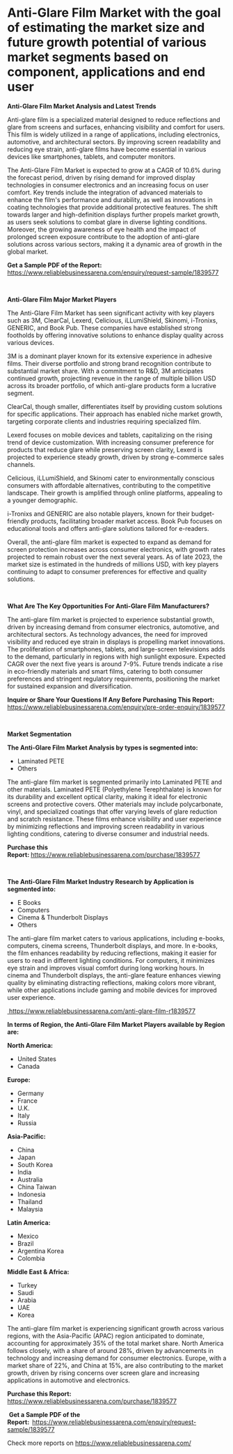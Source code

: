 <p><h1>Anti-Glare Film Market with the goal of estimating the market size and future growth potential of various market segments based on component, applications and end user</h1></p><p><strong>Anti-Glare Film Market Analysis and Latest Trends</strong></p>
<p><p>Anti-glare film is a specialized material designed to reduce reflections and glare from screens and surfaces, enhancing visibility and comfort for users. This film is widely utilized in a range of applications, including electronics, automotive, and architectural sectors. By improving screen readability and reducing eye strain, anti-glare films have become essential in various devices like smartphones, tablets, and computer monitors.</p><p>The Anti-Glare Film Market is expected to grow at a CAGR of 10.6% during the forecast period, driven by rising demand for improved display technologies in consumer electronics and an increasing focus on user comfort. Key trends include the integration of advanced materials to enhance the film's performance and durability, as well as innovations in coating technologies that provide additional protective features. The shift towards larger and high-definition displays further propels market growth, as users seek solutions to combat glare in diverse lighting conditions. Moreover, the growing awareness of eye health and the impact of prolonged screen exposure contribute to the adoption of anti-glare solutions across various sectors, making it a dynamic area of growth in the global market.</p></p>
<p><strong>Get a Sample PDF of the Report:&nbsp;</strong> <a href="https://www.reliablebusinessarena.com/enquiry/request-sample/1839577?utm_campaign=3013&utm_medium=2&utm_source=Github&utm_content=ia&utm_term=06042025&utm_id=anti-glare-film">https://www.reliablebusinessarena.com/enquiry/request-sample/1839577</a></p>
<p>&nbsp;</p>
<p><strong>Anti-Glare Film Major Market Players</strong></p>
<p><p>The Anti-Glare Film Market has seen significant activity with key players such as 3M, ClearCal, Lexerd, Celicious, iLLumiShield, Skinomi, i-Tronixs, GENERIC, and Book Pub. These companies have established strong footholds by offering innovative solutions to enhance display quality across various devices.</p><p>3M is a dominant player known for its extensive experience in adhesive films. Their diverse portfolio and strong brand recognition contribute to substantial market share. With a commitment to R&D, 3M anticipates continued growth, projecting revenue in the range of multiple billion USD across its broader portfolio, of which anti-glare products form a lucrative segment.</p><p>ClearCal, though smaller, differentiates itself by providing custom solutions for specific applications. Their approach has enabled niche market growth, targeting corporate clients and industries requiring specialized film.</p><p>Lexerd focuses on mobile devices and tablets, capitalizing on the rising trend of device customization. With increasing consumer preference for products that reduce glare while preserving screen clarity, Lexerd is projected to experience steady growth, driven by strong e-commerce sales channels.</p><p>Celicious, iLLumiShield, and Skinomi cater to environmentally conscious consumers with affordable alternatives, contributing to the competitive landscape. Their growth is amplified through online platforms, appealing to a younger demographic.</p><p>i-Tronixs and GENERIC are also notable players, known for their budget-friendly products, facilitating broader market access. Book Pub focuses on educational tools and offers anti-glare solutions tailored for e-readers.</p><p>Overall, the anti-glare film market is expected to expand as demand for screen protection increases across consumer electronics, with growth rates projected to remain robust over the next several years. As of late 2023, the market size is estimated in the hundreds of millions USD, with key players continuing to adapt to consumer preferences for effective and quality solutions.</p></p>
<p>&nbsp;</p>
<p><strong>What Are The Key Opportunities For Anti-Glare Film Manufacturers?</strong></p>
<p><p>The anti-glare film market is projected to experience substantial growth, driven by increasing demand from consumer electronics, automotive, and architectural sectors. As technology advances, the need for improved visibility and reduced eye strain in displays is propelling market innovations. The proliferation of smartphones, tablets, and large-screen televisions adds to the demand, particularly in regions with high sunlight exposure. Expected CAGR over the next five years is around 7-9%. Future trends indicate a rise in eco-friendly materials and smart films, catering to both consumer preferences and stringent regulatory requirements, positioning the market for sustained expansion and diversification.</p></p>
<p><strong>Inquire or Share Your Questions If Any Before Purchasing This Report:</strong> <a href="https://www.reliablebusinessarena.com/enquiry/pre-order-enquiry/1839577?utm_campaign=3013&utm_medium=2&utm_source=Github&utm_content=ia&utm_term=06042025&utm_id=anti-glare-film">https://www.reliablebusinessarena.com/enquiry/pre-order-enquiry/1839577</a></p>
<p>&nbsp;</p>
<p><strong>Market Segmentation</strong></p>
<p><strong>The Anti-Glare Film Market Analysis by types is segmented into:</strong></p>
<p><ul><li>Laminated PETE</li><li>Others</li></ul></p>
<p><p>The anti-glare film market is segmented primarily into Laminated PETE and other materials. Laminated PETE (Polyethylene Terephthalate) is known for its durability and excellent optical clarity, making it ideal for electronic screens and protective covers. Other materials may include polycarbonate, vinyl, and specialized coatings that offer varying levels of glare reduction and scratch resistance. These films enhance visibility and user experience by minimizing reflections and improving screen readability in various lighting conditions, catering to diverse consumer and industrial needs.</p></p>
<p><strong>Purchase this Report:&nbsp;</strong><a href="https://www.reliablebusinessarena.com/purchase/1839577?utm_campaign=3013&utm_medium=2&utm_source=Github&utm_content=ia&utm_term=06042025&utm_id=anti-glare-film">https://www.reliablebusinessarena.com/purchase/1839577</a></p>
<p>&nbsp;</p>
<p><strong>The Anti-Glare Film Market Industry Research by Application is segmented into:</strong></p>
<p><ul><li>E Books</li><li>Computers</li><li>Cinema & Thunderbolt Displays</li><li>Others</li></ul></p>
<p><p>The anti-glare film market caters to various applications, including e-books, computers, cinema screens, Thunderbolt displays, and more. In e-books, the film enhances readability by reducing reflections, making it easier for users to read in different lighting conditions. For computers, it minimizes eye strain and improves visual comfort during long working hours. In cinema and Thunderbolt displays, the anti-glare feature enhances viewing quality by eliminating distracting reflections, making colors more vibrant, while other applications include gaming and mobile devices for improved user experience.</p></p>
<p><a href="https://www.reliablebusinessarena.com/anti-glare-film-r1839577?utm_campaign=3013&utm_medium=2&utm_source=Github&utm_content=ia&utm_term=06042025&utm_id=anti-glare-film">&nbsp;https://www.reliablebusinessarena.com/anti-glare-film-r1839577</a></p>
<p><strong>In terms of Region, the Anti-Glare Film Market Players available by Region are:</strong></p>
<p>
    <p> <strong> North America: </strong>
        <ul>
            <li>United States</li>
            <li>Canada</li>
        </ul>
        </p> 
    <p> <strong> Europe: </strong>
        <ul>
            <li>Germany</li>
            <li>France</li>
            <li>U.K.</li>
            <li>Italy</li>
            <li>Russia</li>
        </ul>
        </p> 
    <p> <strong> Asia-Pacific: </strong>
        <ul>
            <li>China</li>
            <li>Japan</li>
            <li>South Korea</li>
            <li>India</li>
            <li>Australia</li>
            <li>China Taiwan</li>
            <li>Indonesia</li>
            <li>Thailand</li>
            <li>Malaysia</li>
        </ul>
        </p> 
    <p> <strong> Latin America: </strong>
        <ul>
            <li>Mexico</li>
            <li>Brazil</li>
            <li>Argentina Korea</li>
            <li>Colombia</li>
        </ul>
        </p> 
    <p> <strong> Middle East & Africa: </strong>
        <ul>
            <li>Turkey</li>
            <li>Saudi</li>
            <li>Arabia</li>
            <li>UAE</li>
            <li>Korea</li>
        </ul>
    </p>
    </p>
<p><p>The anti-glare film market is experiencing significant growth across various regions, with the Asia-Pacific (APAC) region anticipated to dominate, accounting for approximately 35% of the total market share. North America follows closely, with a share of around 28%, driven by advancements in technology and increasing demand for consumer electronics. Europe, with a market share of 22%, and China at 15%, are also contributing to the market growth, driven by rising concerns over screen glare and increasing applications in automotive and electronics.</p></p>
<p><strong>Purchase this Report: </strong><a href="https://www.reliablebusinessarena.com/purchase/1839577?utm_campaign=3013&utm_medium=2&utm_source=Github&utm_content=ia&utm_term=06042025&utm_id=anti-glare-film">https://www.reliablebusinessarena.com/purchase/1839577</a></p>
<p>&nbsp;<strong>Get a Sample PDF of the Report:&nbsp;&nbsp;</strong><a href="https://www.reliablebusinessarena.com/enquiry/request-sample/1839577?utm_campaign=3013&utm_medium=2&utm_source=Github&utm_content=ia&utm_term=06042025&utm_id=anti-glare-film">https://www.reliablebusinessarena.com/enquiry/request-sample/1839577</a></p>
<p><strong></strong></p>
<p>Check more reports on <a href="https://www.reliablebusinessarena.com/?utm_campaign=3013&utm_medium=2&utm_source=Github&utm_content=ia&utm_term=06042025&utm_id=anti-glare-film">https://www.reliablebusinessarena.com/</a></p>